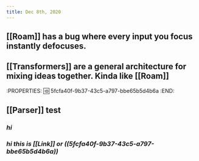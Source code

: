 ```yaml
---
title: Dec 8th, 2020
---
```


## [[Roam]] has a bug where every input you focus instantly defocuses.
## [[Transformers]] are a general architecture for mixing ideas together. Kinda like [[Roam]]
:PROPERTIES:
:id: 5fcfa40f-9b37-43c5-a797-bbe65b5d4b6a
:END:
## [[Parser]] test
### *hi*
### *hi this is [[Link]] or ((5fcfa40f-9b37-43c5-a797-bbe65b5d4b6a))*
###
